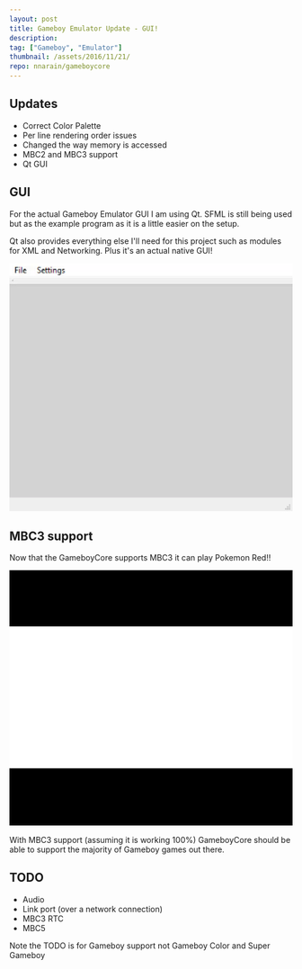 ```yaml
---
layout: post
title: Gameboy Emulator Update - GUI!
description:
tag: ["Gameboy", "Emulator"]
thumbnail: /assets/2016/11/21/
repo: nnarain/gameboycore
---
```


Updates
-------

* Correct Color Palette
* Per line rendering order issues
* Changed the way memory is accessed
* MBC2 and MBC3 support
* Qt GUI

GUI
---

For the actual Gameboy Emulator GUI I am using Qt. SFML is still being used but as the example program as it is a little easier on the setup.

Qt also provides everything else I'll need for this project such as modules for XML and Networking. Plus it's an actual native GUI!

![Image not found!](/assets/2016/11/21/gui.gif)

MBC3 support
------------

Now that the GameboyCore supports MBC3 it can play Pokemon Red!!

![Image not found!](/assets/2016/11/21/pokemonred.gif)

With MBC3 support (assuming it is working 100%) GameboyCore should be able to support the majority of Gameboy games out there.

TODO
----

* Audio
* Link port (over a network connection)
* MBC3 RTC
* MBC5

Note the TODO is for Gameboy support not Gameboy Color and Super Gameboy
